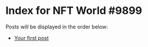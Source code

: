 # Index for NFT World #9899
Posts will be displayed in the order below:

- [Your first post](./001-first.md)


